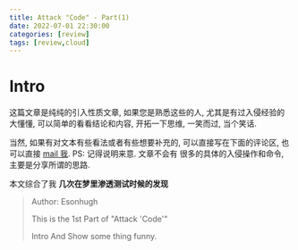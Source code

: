 ```yaml
---
title: Attack "Code" - Part(1)
date: 2022-07-01 22:30:00
categories: [review]
tags: [review,cloud]
---
```


# Intro

这篇文章是纯纯的引入性质文章, 如果您是熟悉这些的人, 尤其是有过入侵经验的大懂懂, 可以简单的看看结论和内容, 开拓一下思维, 一笑而过, 当个笑话. 

当然, 如果有对文本有些看法或者有些想要补充的, 可以直接写在下面的评论区, 也可以直接 [mail 我](mailto:cloud-sec-from-blog@eson.ninja). 
PS: 记得说明来意. 文章不会有 很多的具体的入侵操作和命令, 主要是分享所谓的思路.

本文综合了我 **几次在梦里渗透测试时候的发现**

> Author: Esonhugh
> 
> This is the 1st Part of "Attack 'Code'"
> 
> Intro And Show some thing funny.

